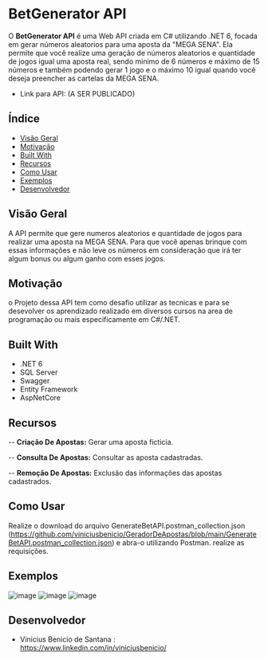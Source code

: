 # BetGenerator API


O **BetGenerator API** é uma Web API criada em C# utilizando .NET 6, focada em gerar números aleatorios para uma aposta da "MEGA SENA".
Ela permite que você realize uma geração de números aleatorios e quantidade de jogos igual uma aposta real, sendo minimo de 6 números e máximo de 15 números e também podendo gerar 1 jogo e o máximo 10 igual quando você deseja preencher as cartelas da MEGA SENA. 


- Link para API: (A SER PUBLICADO)

## Índice

- [Visão Geral](#visão-geral)
- [Motivação](#motivação)
- [Built With](#built-with)  
- [Recursos](#recursos)
- [Como Usar](#como-usar)
- [Exemplos](#exemplos)
- [Desenvolvedor](#desenvolvedor)

## Visão Geral

A API permite que gere numeros aleatorios e quantidade de jogos para realizar uma aposta na MEGA SENA.
Para que você apenas brinque com essas informações e não leve os números em consideração que irá ter algum bonus ou algum ganho com esses jogos. 

## Motivação

o Projeto dessa API tem como desafio utilizar as tecnicas e para se desevolver os aprendizado realizado em diversos cursos na area de programação ou mais especificamente em C#/.NET.

## Built With
- .NET 6
- SQL Server
- Swagger
- Entity Framework
- AspNetCore

## Recursos


-- **Criação De Apostas:** Gerar uma aposta ficticia.

-- **Consulta De Apostas:** Consultar as aposta cadastradas.

-- **Remoção De Apostas:** Exclusão das informações das apostas cadastrados.

## Como Usar
Realize o download do arquivo GenerateBetAPI.postman_collection.json (https://github.com/viniciusbenicio/GeradorDeApostas/blob/main/GenerateBetAPI.postman_collection.json) e abra-o utilizando Postman. realize as requisições.


## Exemplos
![image](https://github.com/viniciusbenicio/GeradorDeApostas/assets/63131764/bc36bdb3-3667-4c5b-abcb-05c9dfa6b0f1)
![image](https://github.com/viniciusbenicio/GeradorDeApostas/assets/63131764/3f3a6e21-b411-42b7-8afa-e9cdbb36b216)
![image](https://github.com/viniciusbenicio/GeradorDeApostas/assets/63131764/d236861e-9a84-4c9c-848f-6b4bf147bb6e)




## Desenvolvedor
- Vinicius Benicio de Santana : https://www.linkedin.com/in/viniciusbenicio/

